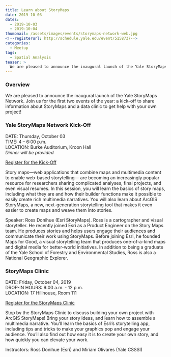 ```yaml
---
title: Learn about StoryMaps
date: 2019-10-03
dates:
  - 2019-10-03
  - 2019-10-04
thumbnail: /assets/images/events/storymaps-network-web.jpg
<!--registerurl: http://schedule.yale.edu/event/5158737-->
categories:
  - Meetup
tags:
  - Spatial Analysis
teaser: >
  We are pleased to announce the inaugural launch of the Yale StoryMaps Network. Join us for the first two events of the year: a kick-off to share information about StoryMaps and a clinic to get help with your own project!
---
```


### Overview
We are pleased to announce the inaugural launch of the Yale StoryMaps Network. Join us for the first two events of the year: a kick-off to share information about StoryMaps and a data clinic to get help with your own project!

### Yale StoryMaps Network Kick-Off

DATE: Thursday, October 03  
TIME: 4 – 6:00 p.m.  
LOCATION: Burke Auditorium, Kroon Hall  
*Dinner will be provided*  

<a href='https://schedule.yale.edu/calendar/instruction/YaleStoyMapNetwork-KickOff' target='_blank'>Register for the Kick-Off</a>

Story maps—web applications that combine maps and multimedia content to enable web-based storytelling— are becoming an increasingly popular resource for researchers sharing complicated analyses, final projects, and even visual resumes. In this session, you will learn the basics of story maps, including what they are and how their builder functions make it possible to easily create rich multimedia narratives. You will also learn about ArcGIS StoryMaps, a new, next-generation storytelling tool that makes it even easier to create maps and weave them into stories.

Speaker: Ross Donihue (Esri StoryMaps). Ross is a cartographer and visual storyteller. He recently joined Esri as a Product Engineer on the Story Maps team. He produces stories and helps users engage their audiences and communicate their work using StoryMaps. Before joining Esri, he founded Maps for Good, a visual storytelling team that produces one-of-a-kind maps and digital media for better-world initiatives. In addition to being a graduate of the Yale School of Forestry and Environmental Studies, Ross is also a National Geographic Explorer.

### StoryMaps Clinic

DATE: Friday, October 04, 2019  
DROP-IN HOURS: 9:00 a.m. - 12 p.m.  
LOCATION: 17 Hillhouse, Room 111  

<a href='https://schedule.yale.edu/calendar/instruction/YaleStoyMapNetwork-Clinic' target='_blank'>Register for the StoryMaps Clinic</a>

Stop by the StoryMaps Clinic to discuss building your own project with ArcGIS StoryMaps! Bring your story ideas, and learn how to assemble a multimedia narrative. You’ll learn the basics of Esri’s storytelling app, including tips and tricks to make your graphics pop and engage your audience. You’ll also find out how easy it is to create your own story, and how quickly you can elevate your work.

Instructors: Ross Donihue (Esri) and Miriam Olivares (Yale CSSSI)